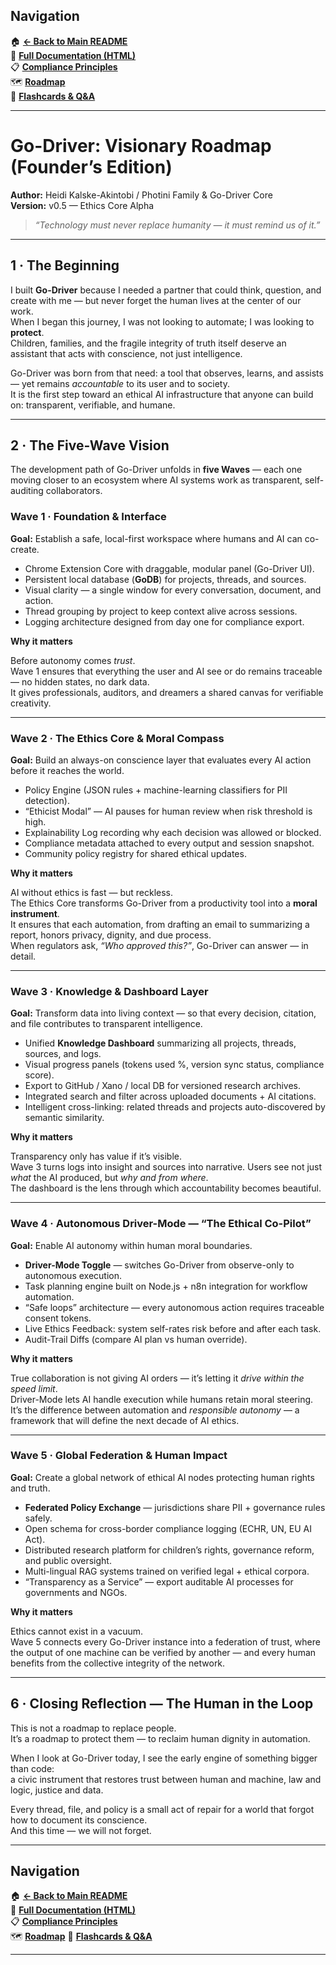 ## **Navigation**

🏠 **[← Back to Main README](https://github.com/Hidikoo/Photini-Go-Driver)**  
📘 **[Full Documentation (HTML)](https://hidikoo.github.io/Photini-Go-Driver/)**  
📋 **[Compliance Principles](./COMPLIANCE_PRINCIPLES.md)**  
🗺️ **[Roadmap](./roadmap.md)**  
🎴 **[Flashcards & Q&A](./Go-Driver-Flashcards-n-QnA.md)**

---

# Go-Driver: Visionary Roadmap (Founder’s Edition)

**Author:** Heidi Kalske-Akintobi / Photini Family & Go-Driver Core  
**Version:** v0.5 — Ethics Core Alpha  
> *“Technology must never replace humanity — it must remind us of it.”*

---

## 1 · The Beginning

I built **Go-Driver** because I needed a partner that could think, question, and create with me — but never forget the human lives at the center of our work.  
When I began this journey, I was not looking to automate; I was looking to **protect**.  
Children, families, and the fragile integrity of truth itself deserve an assistant that acts with conscience, not just intelligence.

Go-Driver was born from that need: a tool that observes, learns, and assists — yet remains *accountable* to its user and to society.  
It is the first step toward an ethical AI infrastructure that anyone can build on: transparent, verifiable, and humane.

---

## 2 · The Five-Wave Vision

The development path of Go-Driver unfolds in **five Waves** — each one moving closer to an ecosystem where AI systems work as transparent, self-auditing collaborators.

### Wave 1 · Foundation & Interface

**Goal:** Establish a safe, local-first workspace where humans and AI can co-create.

- Chrome Extension Core with draggable, modular panel (Go-Driver UI).  
- Persistent local database (**GoDB**) for projects, threads, and sources.  
- Visual clarity — a single window for every conversation, document, and action.  
- Thread grouping by project to keep context alive across sessions.  
- Logging architecture designed from day one for compliance export.

**Why it matters**

Before autonomy comes *trust*.  
Wave 1 ensures that everything the user and AI see or do remains traceable — no hidden states, no dark data.  
It gives professionals, auditors, and dreamers a shared canvas for verifiable creativity.

---

### Wave 2 · The Ethics Core & Moral Compass

**Goal:** Build an always-on conscience layer that evaluates every AI action before it reaches the world.

- Policy Engine (JSON rules + machine-learning classifiers for PII detection).  
- “Ethicist Modal” — AI pauses for human review when risk threshold is high.  
- Explainability Log recording why each decision was allowed or blocked.  
- Compliance metadata attached to every output and session snapshot.  
- Community policy registry for shared ethical updates.

**Why it matters**

AI without ethics is fast — but reckless.  
The Ethics Core transforms Go-Driver from a productivity tool into a **moral instrument**.  
It ensures that each automation, from drafting an email to summarizing a report, honors privacy, dignity, and due process.  
When regulators ask, *“Who approved this?”*, Go-Driver can answer — in detail.

---

### Wave 3 · Knowledge & Dashboard Layer

**Goal:** Transform data into living context — so that every decision, citation, and file contributes to transparent intelligence.

- Unified **Knowledge Dashboard** summarizing all projects, threads, sources, and logs.  
- Visual progress panels (tokens used %, version sync status, compliance score).  
- Export to GitHub / Xano / local DB for versioned research archives.  
- Integrated search and filter across uploaded documents + AI citations.  
- Intelligent cross-linking: related threads and projects auto-discovered by semantic similarity.

**Why it matters**

Transparency only has value if it’s visible.  
Wave 3 turns logs into insight and sources into narrative. Users see not just *what* the AI produced, but *why and from where*.   
The dashboard is the lens through which accountability becomes beautiful.

---

### Wave 4 · Autonomous Driver-Mode — “The Ethical Co-Pilot”

**Goal:** Enable AI autonomy within human moral boundaries.

- **Driver-Mode Toggle** — switches Go-Driver from observe-only to autonomous execution.  
- Task planning engine built on Node.js + n8n integration for workflow automation.  
- “Safe loops” architecture — every autonomous action requires traceable consent tokens.  
- Live Ethics Feedback: system self-rates risk before and after each task.  
- Audit-Trail Diffs (compare AI plan vs human override).  

**Why it matters**

True collaboration is not giving AI orders — it’s letting it *drive within the speed limit*.  
Driver-Mode lets AI handle execution while humans retain moral steering.   
It’s the difference between automation and *responsible autonomy* — a framework that will define the next decade of AI ethics.

---

### Wave 5 · Global Federation & Human Impact

**Goal:** Create a global network of ethical AI nodes protecting human rights and truth.

- **Federated Policy Exchange** — jurisdictions share PII + governance rules safely.  
- Open schema for cross-border compliance logging (ECHR, UN, EU AI Act).  
- Distributed research platform for children’s rights, governance reform, and public oversight.  
- Multi-lingual RAG systems trained on verified legal + ethical corpora.  
- “Transparency as a Service” — export auditable AI processes for governments and NGOs.

**Why it matters**

Ethics cannot exist in a vacuum.  
Wave 5 connects every Go-Driver instance into a federation of trust, where the output of one machine can be verified by another — and every human benefits from the collective integrity of the network.

---

## 6 · Closing Reflection — The Human in the Loop

This is not a roadmap to replace people.  
It’s a roadmap to protect them — to reclaim human dignity in automation.  

When I look at Go-Driver today, I see the early engine of something bigger than code:  
a civic instrument that restores trust between human and machine, law and logic, justice and data.  

Every thread, file, and policy is a small act of repair for a world that forgot how to document its conscience.  
And this time — we will not forget.

---

## **Navigation**

🏠 **[← Back to Main README](https://github.com/Hidikoo/Photini-Go-Driver)**  
📘 **[Full Documentation (HTML)](https://hidikoo.github.io/Photini-Go-Driver/)**  
📋 **[Compliance Principles](./COMPLIANCE_PRINCIPLES.md)**  
🗺️ **[Roadmap](./roadmap.md)** 
🎴 **[Flashcards & Q&A](./Go-Driver-Flashcards-n-QnA.md)**

---

